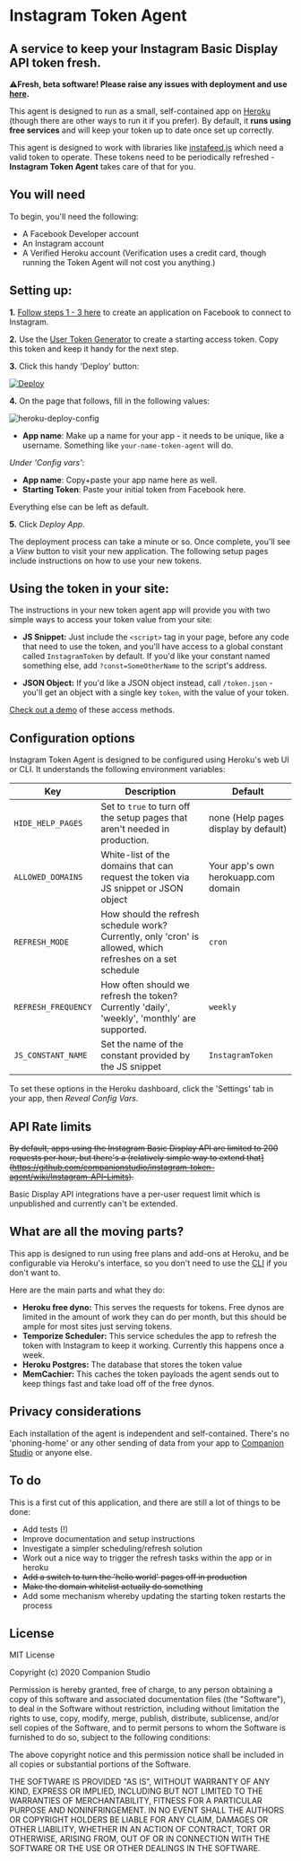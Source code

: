 # Instagram Token Agent

## A service to keep your Instagram Basic Display API token fresh.

⚠️**Fresh, beta software! Please raise any issues with deployment and use [here](https://github.com/companionstudio/instagram-token-agent/issues).**

This agent is designed to run as a small, self-contained app on [Heroku](https://heroku.com) (though there are other ways to run it if you prefer). By default, it **runs using free services** and will keep your token up to date once set up correctly.

This agent is designed to work with libraries like [instafeed.js](https://github.com/stevenschobert/instafeed.js) which need a valid token to operate. These tokens need to be periodically refreshed - **Instagram Token Agent** takes care of that for you.

## You will need 

To begin, you'll need the following:

 - A Facebook Developer account
 - An Instagram account
 - A Verified Heroku account (Verification uses a credit card, though running the Token Agent will not cost you anything.)

## Setting up:

**1.** [Follow steps 1 - 3 here](https://developers.facebook.com/docs/instagram-basic-display-api/getting-started) to create an application on Facebook to connect to Instagram.

**2.** Use the [User Token Generator](https://developers.facebook.com/docs/instagram-basic-display-api/overview#user-token-generator) to create a starting access token. Copy this token and keep it handy for the next step.

**3.** Click this handy 'Deploy' button:

[![Deploy](https://www.herokucdn.com/deploy/button.svg)](https://heroku.com/deploy)

**4.** On the page that follows, fill in the following values:

![heroku-deploy-config](https://user-images.githubusercontent.com/53896/77387614-cc3d7080-6ddd-11ea-800a-30ec986eedd9.png)

 - **App name**: Make up a name for your app - it needs to be unique, like a username. Something like `your-name-token-agent` will do.

_Under 'Config vars'_:

- **App name**: Copy+paste your app name here as well.
- **Starting Token**: Paste your initial token from Facebook here.

Everything else can be left as default.

**5.** Click _Deploy App_.

The deployment process can take a minute or so. Once complete, you'll see a _View_ button to visit your new application. The following setup pages include instructions on how to use your new tokens.

## Using the token in your site:

The instructions in your new token agent app will provide you with two simple ways to access your token value from your site:

* **JS Snippet:** Just include the `<script>` tag in your page, before any code that need to use the token, and you'll have access to a global constant called `InstagramToken` by default. If you'd like your constant named something else, add `?const=SomeOtherName` to the script's address.

* **JSON Object:** If you'd like a JSON object instead, call `/token.json` - you'll get an object with a single key `token`, with the value of your token.

[Check out a demo](https://codepen.io/companionstudio/pen/xxGyVKN) of these access methods.

## Configuration options

Instagram Token Agent is designed to be configured using Heroku's web UI or CLI. It understands the following environment variables:

| Key  | Description  | Default  |
|---|---|---|
| `HIDE_HELP_PAGES` | Set to `true` to turn off the setup pages that aren't needed in production.  | none (Help pages display by default) |
| `ALLOWED_DOMAINS`  | White-list of the domains that can request the token via JS snippet or JSON object | Your app's own herokuapp.com domain  |
| `REFRESH_MODE`  | How should the refresh schedule work? Currently, only 'cron' is allowed, which refreshes on a set schedule | `cron`  |
| `REFRESH_FREQUENCY`  | How often should we refresh the token? Currently 'daily', 'weekly', 'monthly' are supported.  | `weekly`  |
| `JS_CONSTANT_NAME` | Set the name of the constant provided by the JS snippet  | `InstagramToken` |

To set these options in the Heroku dashboard, click the 'Settings' tab in your app, then _Reveal Config Vars_.  

## API Rate limits

~~By default, apps using the Instagram Basic Display API are limited to 200 requests per hour, but there's a (relatively simple way to extend that](https://github.com/companionstudio/instagram-token-agent/wiki/Instagram-API-Limits).~~

Basic Display API integrations have a per-user request limit which is unpublished and currently can't be extended.

## What are all the moving parts?

This app is designed to run using free plans and add-ons at Heroku, and be configurable via Heroku's interface, so you don't need to use the [CLI](https://devcenter.heroku.com/articles/heroku-cli) if you don't want to.

Here are the main parts and what they do:

 - **Heroku free dyno:** This serves the requests for tokens. Free dynos are limited in the amount of work they can do per month, but this should be ample for most sites just serving tokens.
 - **Temporize Scheduler:** This service schedules the app to refresh the token with Instagram to keep it working. Currently this happens once a week.
 - **Heroku Postgres:** The database that stores the token value
 - **MemCachier:** This caches the token payloads the agent sends out to keep things fast and take load off of the free dynos.

## Privacy considerations

Each installation of the agent is independent and self-contained. There's no 'phoning-home' or any other sending of data from your app to [Companion Studio]() or anyone else.

## To do

This is a first cut of this application, and there are still a lot of things to be done:

 - Add tests (!)
 - Improve documentation and setup instructions
 - Investigate a simpler scheduling/refresh solution
 - Work out a nice way to trigger the refresh tasks within the app or in heroku
 - ~~Add a switch to turn the 'hello world' pages off in production~~
 - ~~Make the domain whitelist actually do something~~
 - Add some mechanism whereby updating the starting token restarts the process


## License

MIT License

Copyright (c) 2020 Companion Studio

Permission is hereby granted, free of charge, to any person obtaining a copy
of this software and associated documentation files (the "Software"), to deal
in the Software without restriction, including without limitation the rights
to use, copy, modify, merge, publish, distribute, sublicense, and/or sell
copies of the Software, and to permit persons to whom the Software is
furnished to do so, subject to the following conditions:

The above copyright notice and this permission notice shall be included in all
copies or substantial portions of the Software.

THE SOFTWARE IS PROVIDED "AS IS", WITHOUT WARRANTY OF ANY KIND, EXPRESS OR
IMPLIED, INCLUDING BUT NOT LIMITED TO THE WARRANTIES OF MERCHANTABILITY,
FITNESS FOR A PARTICULAR PURPOSE AND NONINFRINGEMENT. IN NO EVENT SHALL THE
AUTHORS OR COPYRIGHT HOLDERS BE LIABLE FOR ANY CLAIM, DAMAGES OR OTHER
LIABILITY, WHETHER IN AN ACTION OF CONTRACT, TORT OR OTHERWISE, ARISING FROM,
OUT OF OR IN CONNECTION WITH THE SOFTWARE OR THE USE OR OTHER DEALINGS IN THE
SOFTWARE.
